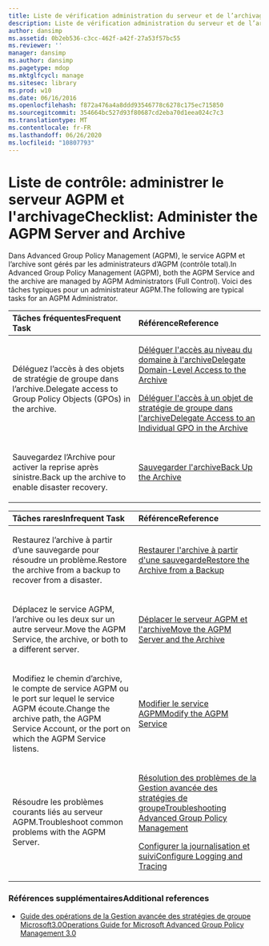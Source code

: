 ```yaml
---
title: Liste de vérification administration du serveur et de l’archivage AGPM
description: Liste de vérification administration du serveur et de l’archivage AGPM
author: dansimp
ms.assetid: 0b2eb536-c3cc-462f-a42f-27a53f57bc55
ms.reviewer: ''
manager: dansimp
ms.author: dansimp
ms.pagetype: mdop
ms.mktglfcycl: manage
ms.sitesec: library
ms.prod: w10
ms.date: 06/16/2016
ms.openlocfilehash: f872a476a4a8ddd93546778c6278c175ec715850
ms.sourcegitcommit: 354664bc527d93f80687cd2eba70d1eea024c7c3
ms.translationtype: MT
ms.contentlocale: fr-FR
ms.lasthandoff: 06/26/2020
ms.locfileid: "10807793"
---
```

# <span data-ttu-id="1b69c-103">Liste de contrôle: administrer le serveur AGPM et l'archivage</span><span class="sxs-lookup"><span data-stu-id="1b69c-103">Checklist: Administer the AGPM Server and Archive</span></span>


<span data-ttu-id="1b69c-104">Dans Advanced Group Policy Management (AGPM), le service AGPM et l’archive sont gérés par les administrateurs d’AGPM (contrôle total).</span><span class="sxs-lookup"><span data-stu-id="1b69c-104">In Advanced Group Policy Management (AGPM), both the AGPM Service and the archive are managed by AGPM Administrators (Full Control).</span></span> <span data-ttu-id="1b69c-105">Voici des tâches typiques pour un administrateur AGPM.</span><span class="sxs-lookup"><span data-stu-id="1b69c-105">The following are typical tasks for an AGPM Administrator.</span></span>

<table>
<colgroup>
<col width="50%" />
<col width="50%" />
</colgroup>
<thead>
<tr class="header">
<th align="left"><span data-ttu-id="1b69c-106">Tâches fréquentes</span><span class="sxs-lookup"><span data-stu-id="1b69c-106">Frequent Task</span></span></th>
<th align="left"><span data-ttu-id="1b69c-107">Référence</span><span class="sxs-lookup"><span data-stu-id="1b69c-107">Reference</span></span></th>
</tr>
</thead>
<tbody>
<tr class="odd">
<td align="left"><p><span data-ttu-id="1b69c-108">Déléguez l’accès à des objets de stratégie de groupe dans l’archive.</span><span class="sxs-lookup"><span data-stu-id="1b69c-108">Delegate access to Group Policy Objects (GPOs) in the archive.</span></span></p></td>
<td align="left"><p><a href="delegate-domain-level-access-to-the-archive-agpm30ops.md" data-raw-source="[Delegate Domain-Level Access to the Archive](delegate-domain-level-access-to-the-archive-agpm30ops.md)"><span data-ttu-id="1b69c-109">Déléguer l'accès au niveau du domaine à l'archive</span><span class="sxs-lookup"><span data-stu-id="1b69c-109">Delegate Domain-Level Access to the Archive</span></span></a></p>
<p><a href="delegate-access-to-an-individual-gpo-in-the-archive-agpm30ops.md" data-raw-source="[Delegate Access to an Individual GPO in the Archive](delegate-access-to-an-individual-gpo-in-the-archive-agpm30ops.md)"><span data-ttu-id="1b69c-110">Déléguer l'accès à un objet de stratégie de groupe dans l'archive</span><span class="sxs-lookup"><span data-stu-id="1b69c-110">Delegate Access to an Individual GPO in the Archive</span></span></a></p></td>
</tr>
<tr class="even">
<td align="left"><p><span data-ttu-id="1b69c-111">Sauvegardez l’Archive pour activer la reprise après sinistre.</span><span class="sxs-lookup"><span data-stu-id="1b69c-111">Back up the archive to enable disaster recovery.</span></span></p></td>
<td align="left"><p><a href="back-up-the-archive.md" data-raw-source="[Back Up the Archive](back-up-the-archive.md)"><span data-ttu-id="1b69c-112">Sauvegarder l'archive</span><span class="sxs-lookup"><span data-stu-id="1b69c-112">Back Up the Archive</span></span></a></p></td>
</tr>
</tbody>
</table>

 

<table>
<colgroup>
<col width="50%" />
<col width="50%" />
</colgroup>
<thead>
<tr class="header">
<th align="left"><span data-ttu-id="1b69c-113">Tâches rares</span><span class="sxs-lookup"><span data-stu-id="1b69c-113">Infrequent Task</span></span></th>
<th align="left"><span data-ttu-id="1b69c-114">Référence</span><span class="sxs-lookup"><span data-stu-id="1b69c-114">Reference</span></span></th>
</tr>
</thead>
<tbody>
<tr class="odd">
<td align="left"><p><span data-ttu-id="1b69c-115">Restaurez l’archive à partir d’une sauvegarde pour résoudre un problème.</span><span class="sxs-lookup"><span data-stu-id="1b69c-115">Restore the archive from a backup to recover from a disaster.</span></span></p></td>
<td align="left"><p><a href="restore-the-archive-from-a-backup.md" data-raw-source="[Restore the Archive from a Backup](restore-the-archive-from-a-backup.md)"><span data-ttu-id="1b69c-116">Restaurer l'archive à partir d'une sauvegarde</span><span class="sxs-lookup"><span data-stu-id="1b69c-116">Restore the Archive from a Backup</span></span></a></p></td>
</tr>
<tr class="even">
<td align="left"><p><span data-ttu-id="1b69c-117">Déplacez le service AGPM, l’archive ou les deux sur un autre serveur.</span><span class="sxs-lookup"><span data-stu-id="1b69c-117">Move the AGPM Service, the archive, or both to a different server.</span></span></p></td>
<td align="left"><p><a href="move-the-agpm-server-and-the-archive.md" data-raw-source="[Move the AGPM Server and the Archive](move-the-agpm-server-and-the-archive.md)"><span data-ttu-id="1b69c-118">Déplacer le serveur AGPM et l'archive</span><span class="sxs-lookup"><span data-stu-id="1b69c-118">Move the AGPM Server and the Archive</span></span></a></p></td>
</tr>
<tr class="odd">
<td align="left"><p><span data-ttu-id="1b69c-119">Modifiez le chemin d’archive, le compte de service AGPM ou le port sur lequel le service AGPM écoute.</span><span class="sxs-lookup"><span data-stu-id="1b69c-119">Change the archive path, the AGPM Service Account, or the port on which the AGPM Service listens.</span></span></p></td>
<td align="left"><p><a href="modify-the-agpm-service-agpm30ops.md" data-raw-source="[Modify the AGPM Service](modify-the-agpm-service-agpm30ops.md)"><span data-ttu-id="1b69c-120">Modifier le service AGPM</span><span class="sxs-lookup"><span data-stu-id="1b69c-120">Modify the AGPM Service</span></span></a></p></td>
</tr>
<tr class="even">
<td align="left"><p><span data-ttu-id="1b69c-121">Résoudre les problèmes courants liés au serveur AGPM.</span><span class="sxs-lookup"><span data-stu-id="1b69c-121">Troubleshoot common problems with the AGPM Server.</span></span></p></td>
<td align="left"><p><a href="troubleshooting-advanced-group-policy-management-agpm30ops.md" data-raw-source="[Troubleshooting Advanced Group Policy Management](troubleshooting-advanced-group-policy-management-agpm30ops.md)"><span data-ttu-id="1b69c-122">Résolution des problèmes de la Gestion avancée des stratégies de groupe</span><span class="sxs-lookup"><span data-stu-id="1b69c-122">Troubleshooting Advanced Group Policy Management</span></span></a></p>
<p><a href="configure-logging-and-tracing-agpm30ops.md" data-raw-source="[Configure Logging and Tracing](configure-logging-and-tracing-agpm30ops.md)"><span data-ttu-id="1b69c-123">Configurer la journalisation et suivi</span><span class="sxs-lookup"><span data-stu-id="1b69c-123">Configure Logging and Tracing</span></span></a></p></td>
</tr>
</tbody>
</table>

 

### <span data-ttu-id="1b69c-124">Références supplémentaires</span><span class="sxs-lookup"><span data-stu-id="1b69c-124">Additional references</span></span>

-   [<span data-ttu-id="1b69c-125">Guide des opérations de la Gestion avancée des stratégies de groupe Microsoft3.0</span><span class="sxs-lookup"><span data-stu-id="1b69c-125">Operations Guide for Microsoft Advanced Group Policy Management 3.0</span></span>](operations-guide-for-microsoft-advanced-group-policy-management-30-agpm30ops.md)

 

 





